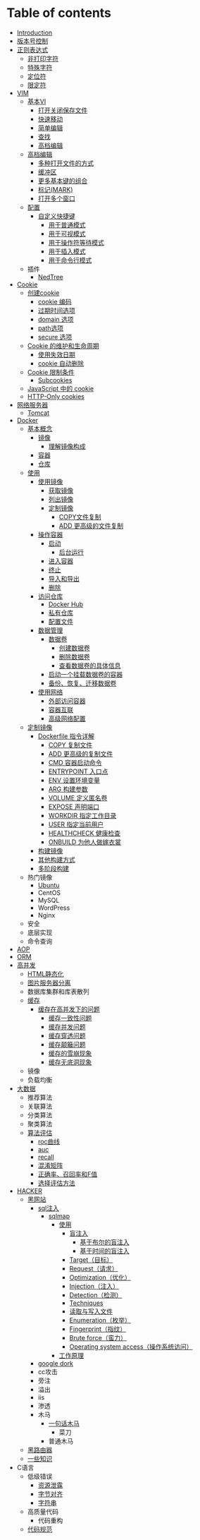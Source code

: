 # Table of contents

* [Introduction](README.md)
* [版本号控制](ban-ben-hao-kong-zhi.md)
* [正则表达式](zheng-ze-biao-da-shi/README.md)
  * [非打印字符](zheng-ze-biao-da-shi/fei-da-yin-zi-fu.md)
  * [特殊字符](zheng-ze-biao-da-shi/te-shu-zi-fu.md)
  * [定位符](zheng-ze-biao-da-shi/ding-wei-fu.md)
  * [限定符](zheng-ze-biao-da-shi/xian-ding-fu.md)
* [VIM](vim/README.md)
  * [基本VI](vim/ji-ben-vi/README.md)
    * [打开关闭保存文件](vim/ji-ben-vi/da-kai-guan-bi-bao-cun-wen-jian.md)
    * [快速移动](vim/ji-ben-vi/kuai-su-yi-dong.md)
    * [简单编辑](vim/ji-ben-vi/jian-dan-bian-ji.md)
    * [查找](vim/ji-ben-vi/cha-zhao.md)
    * [高档编辑](vim/ji-ben-vi/gao-dang-bian-ji.md)
  * [高档编辑](vim/gao-dang-bian-ji/README.md)
    * [多种打开文件的方式](vim/gao-dang-bian-ji/duo-zhong-da-kai-wen-jian-de-fang-shi.md)
    * [缓冲区](vim/gao-dang-bian-ji/huan-chong-qu.md)
    * [更多基本键的组合](vim/gao-dang-bian-ji/geng-duo-ji-ben-jian-de-zu-he.md)
    * [标记\(MARK\)](vim/gao-dang-bian-ji/biao-ji-mark.md)
    * [打开多个窗口](vim/gao-dang-bian-ji/da-kai-duo-ge-chuang-kou.md)
  * [配置](vim/pei-zhi/README.md)
    * [自定义快捷键](vim/pei-zhi/zi-ding-yi-kuai-jie-jian/README.md)
      * [用于普通模式](vim/pei-zhi/zi-ding-yi-kuai-jie-jian/yong-yu-pu-tong-mo-shi.md)
      * [用于可视模式](vim/pei-zhi/zi-ding-yi-kuai-jie-jian/yong-yu-ke-shi-mo-shi.md)
      * [用于操作符等待模式](vim/pei-zhi/zi-ding-yi-kuai-jie-jian/yong-yu-cao-zuo-fu-deng-dai-mo-shi.md)
      * [用于插入模式](vim/pei-zhi/zi-ding-yi-kuai-jie-jian/yong-yu-cha-ru-mo-shi.md)
      * [用于命令行模式](vim/pei-zhi/zi-ding-yi-kuai-jie-jian/yong-yu-ming-ling-hang-mo-shi.md)
  * 插件
    * [NedTree](vim/cha-jian/nedtree.md)
* [Cookie](cookie/README.md)
  * [创建cookie](cookie/chuang-jian-cookie/README.md)
    * [cookie 编码](cookie/chuang-jian-cookie/cookie-bian-ma.md)
    * [过期时间选项](cookie/chuang-jian-cookie/guo-qi-shi-jian-xuan-xiang.md)
    * [domain 选项](cookie/chuang-jian-cookie/domain-xuan-xiang.md)
    * [path选项](cookie/chuang-jian-cookie/path-xuan-xiang.md)
    * [secure 选项](cookie/chuang-jian-cookie/secure-xuan-xiang.md)
  * [Cookie 的维护和生命周期](cookie/cookie-de-wei-hu-he-sheng-ming-zhou-qi/README.md)
    * [使用失效日期](cookie/cookie-de-wei-hu-he-sheng-ming-zhou-qi/shi-yong-shi-xiao-ri-qi.md)
    * [cookie 自动删除](cookie/cookie-de-wei-hu-he-sheng-ming-zhou-qi/cookie-zi-dong-shan-chu.md)
  * [Cookie 限制条件](cookie/cookie-xian-zhi-tiao-jian/README.md)
    * [Subcookies](cookie/cookie-xian-zhi-tiao-jian/subcookies.md)
  * [JavaScript 中的 cookie](cookie/javascript-zhong-de-cookie.md)
  * [HTTP-Only cookies](cookie/http-only-cookies.md)
* [网络服务器](wang-luo-fu-wu-qi/README.md)
  * [Tomcat](wang-luo-fu-wu-qi/tomcat.md)
* [Docker](docker/README.md)
  * [基本概念](docker/ji-ben-gai-nian/README.md)
    * [镜像](docker/ji-ben-gai-nian/jing-xiang/README.md)
      * [理解镜像构成](docker/ji-ben-gai-nian/jing-xiang/li-jie-jing-xiang-gou-cheng.md)
    * [容器](docker/ji-ben-gai-nian/rong-qi.md)
    * [仓库](docker/ji-ben-gai-nian/cang-ku.md)
  * [使用](docker/shi-yong/README.md)
    * [使用镜像](docker/shi-yong/shi-yong-jing-xiang/README.md)
      * [获取镜像](docker/shi-yong/shi-yong-jing-xiang/huo-qu-jing-xiang.md)
      * [列出镜像](docker/shi-yong/shi-yong-jing-xiang/lie-chu-jing-xiang.md)
      * [定制镜像](docker/shi-yong/shi-yong-jing-xiang/ding-zhi-jing-xiang/README.md)
        * [COPY文件复制](docker/shi-yong/shi-yong-jing-xiang/ding-zhi-jing-xiang/copy-wen-jian-fu-zhi.md)
        * [ADD 更高级的文件复制](docker/shi-yong/shi-yong-jing-xiang/ding-zhi-jing-xiang/add-geng-gao-ji-de-wen-jian-fu-zhi.md)
    * [操作容器](docker/shi-yong/cao-zuo-rong-qi/README.md)
      * [启动](docker/shi-yong/cao-zuo-rong-qi/qi-dong/README.md)
        * [后台运行](docker/shi-yong/cao-zuo-rong-qi/qi-dong/hou-tai-yun-hang.md)
      * [进入容器](docker/shi-yong/cao-zuo-rong-qi/jin-ru-rong-qi.md)
      * [终止](docker/shi-yong/cao-zuo-rong-qi/zhong-zhi.md)
      * [导入和导出](docker/shi-yong/cao-zuo-rong-qi/dao-ru-he-dao-chu.md)
      * [删除](docker/shi-yong/cao-zuo-rong-qi/shan-chu.md)
    * [访问仓库](docker/shi-yong/fang-wen-cang-ku/README.md)
      * [Docker Hub](docker/shi-yong/fang-wen-cang-ku/docker-hub.md)
      * [私有仓库](docker/shi-yong/fang-wen-cang-ku/si-you-cang-ku.md)
      * [配置文件](docker/shi-yong/fang-wen-cang-ku/pei-zhi-wen-jian.md)
    * [数据管理](docker/shi-yong/shu-ju-guan-li/README.md)
      * [数据卷](docker/shi-yong/shu-ju-guan-li/shu-ju-juan/README.md)
        * [创建数据卷](docker/shi-yong/shu-ju-guan-li/shu-ju-juan/chuang-jian-shu-ju-juan.md)
        * [删除数据卷](docker/shi-yong/shu-ju-guan-li/shu-ju-juan/shan-chu-shu-ju-juan.md)
        * [查看数据卷的具体信息](docker/shi-yong/shu-ju-guan-li/shu-ju-juan/cha-kan-shu-ju-juan-de-ju-ti-xin-xi.md)
      * [启动一个挂载数据卷的容器](docker/shi-yong/shu-ju-guan-li/qi-dong-yi-ge-gua-zai-shu-ju-juan-de-rong-qi.md)
      * [备份、恢复、迁移数据卷](docker/shi-yong/shu-ju-guan-li/bei-fen-hui-fu-qian-yi-shu-ju-juan.md)
    * [使用网络](docker/shi-yong/shi-yong-wang-luo/README.md)
      * [外部访问容器](docker/shi-yong/shi-yong-wang-luo/wai-bu-fang-wen-rong-qi.md)
      * [容器互联](docker/shi-yong/shi-yong-wang-luo/rong-qi-hu-lian.md)
      * [高级网络配置](docker/shi-yong/shi-yong-wang-luo/gao-ji-wang-luo-pei-zhi.md)
  * [定制镜像](docker/ding-zhi-jing-xiang/README.md)
    * [Dockerfile 指令详解](docker/ding-zhi-jing-xiang/dockerfile-zhi-ling-xiang-jie/README.md)
      * [COPY 复制文件](docker/ding-zhi-jing-xiang/dockerfile-zhi-ling-xiang-jie/copy-fu-zhi-wen-jian.md)
      * [ADD 更高级的复制文件](docker/ding-zhi-jing-xiang/dockerfile-zhi-ling-xiang-jie/add-geng-gao-ji-de-fu-zhi-wen-jian.md)
      * [CMD 容器启动命令](docker/ding-zhi-jing-xiang/dockerfile-zhi-ling-xiang-jie/cmd-rong-qi-qi-dong-ming-ling.md)
      * [ENTRYPOINT 入口点](docker/ding-zhi-jing-xiang/dockerfile-zhi-ling-xiang-jie/entrypoint-ru-kou-dian.md)
      * [ENV 设置环境变量](docker/ding-zhi-jing-xiang/dockerfile-zhi-ling-xiang-jie/env-she-zhi-huan-jing-bian-liang.md)
      * [ARG 构建参数](docker/ding-zhi-jing-xiang/dockerfile-zhi-ling-xiang-jie/arg-gou-jian-can-shu.md)
      * [VOLUME 定义匿名卷](docker/ding-zhi-jing-xiang/dockerfile-zhi-ling-xiang-jie/volume-ding-yi-ni-ming-juan.md)
      * [EXPOSE 声明端口](docker/ding-zhi-jing-xiang/dockerfile-zhi-ling-xiang-jie/expose-sheng-ming-duan-kou.md)
      * [WORKDIR 指定工作目录](docker/ding-zhi-jing-xiang/dockerfile-zhi-ling-xiang-jie/workdir-zhi-ding-gong-zuo-mu-lu.md)
      * [USER 指定当前用户](docker/ding-zhi-jing-xiang/dockerfile-zhi-ling-xiang-jie/user-zhi-ding-dang-qian-yong-hu.md)
      * [HEALTHCHECK 健康检查](docker/ding-zhi-jing-xiang/dockerfile-zhi-ling-xiang-jie/healthcheck-jian-kang-jian-cha.md)
      * [ONBUILD 为他人做嫁衣裳](docker/ding-zhi-jing-xiang/dockerfile-zhi-ling-xiang-jie/onbuild-wei-ta-ren-zuo-jia-yi-chang.md)
    * [构建镜像](docker/ding-zhi-jing-xiang/gou-jian-jing-xiang.md)
    * [其他构建方式](docker/ding-zhi-jing-xiang/qi-ta-gou-jian-fang-shi.md)
    * [多阶段构建](docker/ding-zhi-jing-xiang/duo-jie-duan-gou-jian.md)
  * 热门镜像
    * [Ubuntu](docker/re-men-jing-xiang/ubuntu.md)
    * CentOS
    * MySQL
    * WordPress
    * Nginx
  * 安全
  * 底层实现
  * 命令查询
* [AOP](aop.md)
* [ORM](orm.md)
* [高并发](gao-bing-fa/README.md)
  * [HTML静态化](gao-bing-fa/html-jing-tai-hua.md)
  * [图片服务器分离](gao-bing-fa/tu-pian-fu-wu-qi-fen-li.md)
  * 数据库集群和库表散列
  * [缓存](gao-bing-fa/huan-cun/README.md)
    * [缓存在高并发下的问题](gao-bing-fa/huan-cun/huan-cun-zai-gao-bing-fa-xia-de-wen-ti/README.md)
      * [缓存一致性问题](gao-bing-fa/huan-cun/huan-cun-zai-gao-bing-fa-xia-de-wen-ti/huan-cun-yi-zhi-xing-wen-ti.md)
      * [缓存并发问题](gao-bing-fa/huan-cun/huan-cun-zai-gao-bing-fa-xia-de-wen-ti/huan-cun-bing-fa-wen-ti.md)
      * [缓存穿透问题](gao-bing-fa/huan-cun/huan-cun-zai-gao-bing-fa-xia-de-wen-ti/huan-cun-chuan-tou-wen-ti.md)
      * [缓存颠簸问题](gao-bing-fa/huan-cun/huan-cun-zai-gao-bing-fa-xia-de-wen-ti/huan-cun-dian-bo-wen-ti.md)
      * [缓存的雪崩现象](gao-bing-fa/huan-cun/huan-cun-zai-gao-bing-fa-xia-de-wen-ti/huan-cun-de-xue-beng-xian-xiang.md)
      * [缓存无底洞现象](gao-bing-fa/huan-cun/huan-cun-zai-gao-bing-fa-xia-de-wen-ti/huan-cun-wu-di-dong-xian-xiang.md)
  * 镜像
  * 负载均衡
* [大数据](da-shu-ju/README.md)
  * 推荐算法
  * 关联算法
  * 分类算法
  * 聚类算法
  * [算法评估](da-shu-ju/suan-fa-ping-gu/README.md)
    * [roc曲线](da-shu-ju/suan-fa-ping-gu/roc-qu-xian.md)
    * [auc](da-shu-ju/suan-fa-ping-gu/auc.md)
    * [recall](da-shu-ju/suan-fa-ping-gu/recall.md)
    * [混淆矩阵](da-shu-ju/suan-fa-ping-gu/hun-xiao-ju-zhen.md)
    * [正确率、召回率和F值](da-shu-ju/suan-fa-ping-gu/zheng-que-shuai-zhao-hui-shuai-hefzhi.md)
    * [选择评估方法](da-shu-ju/suan-fa-ping-gu/xuan-ze-ping-gu-fang-fa.md)
* [HACKER](hacker/README.md)
  * [黑网站](hacker/hei-wang-zhan/README.md)
    * [sql注入](hacker/hei-wang-zhan/sql-zhu-ru/README.md)
      * [sqlmap](hacker/hei-wang-zhan/sql-zhu-ru/sqlmap/README.md)
        * [使用](hacker/hei-wang-zhan/sql-zhu-ru/sqlmap/shi-yong/README.md)
          * [盲注入](hacker/hei-wang-zhan/sql-zhu-ru/sqlmap/shi-yong/mang-zhu-ru/README.md)
            * [基于布尔的盲注入](hacker/hei-wang-zhan/sql-zhu-ru/sqlmap/shi-yong/mang-zhu-ru/ji-yu-bu-er-de-mang-zhu-ru.md)
            * [基于时间的盲注入](hacker/hei-wang-zhan/sql-zhu-ru/sqlmap/shi-yong/mang-zhu-ru/ji-yu-shi-jian-de-mang-zhu-ru.md)
          * [Target（目标）](hacker/hei-wang-zhan/sql-zhu-ru/sqlmap/shi-yong/target-mu-biao.md)
          * [Request（请求）](hacker/hei-wang-zhan/sql-zhu-ru/sqlmap/shi-yong/request-qing-qiu.md)
          * [Optimization（优化）](hacker/hei-wang-zhan/sql-zhu-ru/sqlmap/shi-yong/optimization-you-hua.md)
          * [Injection（注入）](hacker/hei-wang-zhan/sql-zhu-ru/sqlmap/shi-yong/injection-zhu-ru.md)
          * [Detection（检测）](hacker/hei-wang-zhan/sql-zhu-ru/sqlmap/shi-yong/detection-jian-ce.md)
          * [Techniques](hacker/hei-wang-zhan/sql-zhu-ru/sqlmap/shi-yong/techniques.md)
          * [读取与写入文件](hacker/hei-wang-zhan/sql-zhu-ru/sqlmap/shi-yong/du-qu-yu-xie-ru-wen-jian.md)
          * [Enumeration（枚举）](hacker/hei-wang-zhan/sql-zhu-ru/sqlmap/shi-yong/enumeration-mei-ju.md)
          * [Fingerprint（指纹）](hacker/hei-wang-zhan/sql-zhu-ru/sqlmap/shi-yong/fingerprint-zhi-wen.md)
          * [Brute force（蛮力）](hacker/hei-wang-zhan/sql-zhu-ru/sqlmap/shi-yong/brute-force-man-li.md)
          * [Operating system access（操作系统访问）](hacker/hei-wang-zhan/sql-zhu-ru/sqlmap/shi-yong/operating-system-access-cao-zuo-xi-tong-fang-wen.md)
        * [工作原理](hacker/hei-wang-zhan/sql-zhu-ru/sqlmap/gong-zuo-yuan-li.md)
    * [google dork](hacker/hei-wang-zhan/google-dork.md)
    * cc攻击
    * 旁注
    * 溢出
    * iis
    * 渗透
    * 木马
      * [一句话木马](hacker/hei-wang-zhan/mu-ma/yi-ju-hua-mu-ma/README.md)
        * 菜刀
      * 普通木马
  * [黑路由器](hacker/hei-lu-you-qi.md)
  * [一些知识](hacker/yi-xie-zhi-shi.md)
* C语言
  * 低级错误
    * [资源泄露](c-yu-yan/di-ji-cuo-wu/zi-yuan-xie-lu.md)
    * [字节对齐](c-yu-yan/di-ji-cuo-wu/zi-jie-dui-qi.md)
    * [字符串](c-yu-yan/di-ji-cuo-wu/zi-fu-chuan.md)
  * 高质量代码
    * 代码重构
  * [代码规范](c-yu-yan/dai-ma-gui-fan.md)

